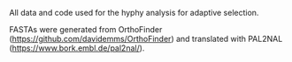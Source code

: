 All data and code used for the hyphy analysis for adaptive selection.

FASTAs were generated from OrthoFinder (https://github.com/davidemms/OrthoFinder) and translated with PAL2NAL (https://www.bork.embl.de/pal2nal/).

